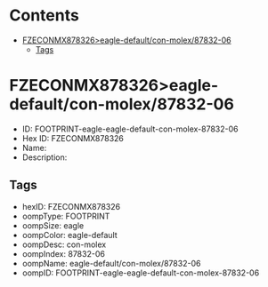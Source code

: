 



Contents
========

* [FZECONMX878326>eagle-default/con-molex/87832-06](#fzeconmx878326eagle-defaultcon-molex87832-06)
	* [Tags](#tags)

# FZECONMX878326>eagle-default/con-molex/87832-06

- ID: FOOTPRINT-eagle-eagle-default-con-molex-87832-06
- Hex ID: FZECONMX878326
- Name: 
- Description: 

## Tags

- hexID: FZECONMX878326
- oompType: FOOTPRINT
- oompSize: eagle
- oompColor: eagle-default
- oompDesc: con-molex
- oompIndex: 87832-06
- oompName: eagle-default/con-molex/87832-06
- oompID: FOOTPRINT-eagle-eagle-default-con-molex-87832-06

